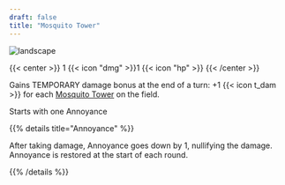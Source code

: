 ```yaml
---
draft: false
title: "Mosquito Tower"
---
```


![landscape](/images/towers/towerS_10.png)

{{< center >}}
1 {{< icon "dmg" >}}1 {{< icon "hp" >}}
{{< /center >}}

Gains TEMPORARY damage bonus at the end of a turn:
+1 {{< icon t_dam >}} for each [Mosquito Tower](/towers/mosquito-tower) on the field.

Starts with one Annoyance

{{% details title="Annoyance" %}}

After taking damage, Annoyance goes down by 1, nullifying the damage. Annoyance is restored at the start of each round.

{{% /details %}}